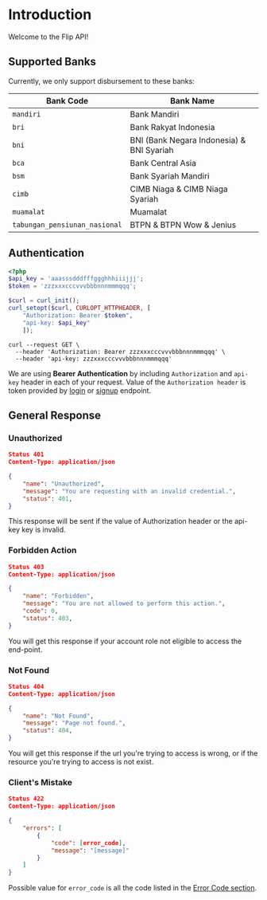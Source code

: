 # Introduction

Welcome to the Flip API!

## Supported Banks

Currently, we only support disbursement to these banks:

Bank Code | Bank Name
----------|-----------
`mandiri`|Bank Mandiri
`bri`|Bank Rakyat Indonesia
`bni`|BNI (Bank Negara Indonesia) & BNI Syariah
`bca`|Bank Central Asia
`bsm`|Bank Syariah Mandiri
`cimb`|CIMB Niaga & CIMB Niaga Syariah
`muamalat`|Muamalat
`tabungan_pensiunan_nasional`|BTPN & BTPN Wow & Jenius

## Authentication

```php
<?php 
$api_key = 'aaasssdddfffggghhhiiijjj';
$token = 'zzzxxxcccvvvbbbnnnmmmqqq';

$curl = curl_init();
curl_setopt($curl, CURLOPT_HTTPHEADER, [
	"Authorization: Bearer $token",
	"api-key: $api_key"
	]);
```


```shell
curl --request GET \
  --header 'Authorization: Bearer zzzxxxcccvvvbbbnnnmmmqqq' \
  --header 'api-key: zzzxxxcccvvvbbbnnnmmmqqq'
```


We are using **Bearer Authentication** by including `Authorization` and `api-key` header in each of your request. Value of the `Authorization header` is token provided by [login](#login) or [signup](#sign-up) endpoint.

## General Response

### Unauthorized

```json
Status 401
Content-Type: application/json

{
    "name": "Unauthorized",
    "message": "You are requesting with an invalid credential.",
    "status": 401,
}
```

This response will be sent if the value of Authorization header or the api-key key is invalid.

### Forbidden Action
```json
Status 403
Content-Type: application/json

{
    "name": "Forbidden",
    "message": "You are not allowed to perform this action.",
    "code": 0,
    "status": 403,
}
```
You will get this response if your account role not eligible to access the end-point.

### Not Found

```json
Status 404
Content-Type: application/json

{
    "name": "Not Found",
    "message": "Page not found.",
    "status": 404,
}
```

You will get this response if the url you're trying to access is wrong, or if the resource you're trying to access is not exist.

### Client's Mistake
```json
Status 422
Content-Type: application/json

{
    "errors": [
        {
            "code": [error_code],
            "message": "[message]"
        }
    ]
}
```

Possible value for `error_code` is all the code listed in the [Error Code section](#errors).
